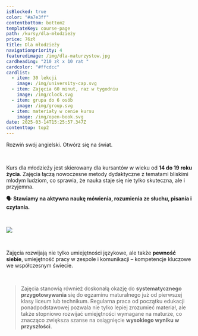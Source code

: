```yaml
---
isBlocked: true
color: "#a7e3ff"
contentbottom: bottom2
templateKey: course-page
path: /kursy/dla-młodzieży
price: 76zł
title: Dla młodzieży
navigationpriority: 4
featuredimage: /img/dla-maturzystow.jpg
cardheading: "210 zł x 10 rat "
cardcolor: "#ffcdcc"
cardlist:
  - item: 30 lekcji
    image: /img/university-cap.svg
  - item: Zajęcia 60 minut, raz w tygodniu
    image: /img/clock.svg
  - item: grupa do 6 osób
    image: /img/group.svg
  - item: materiały w cenie kursu
    image: /img/open-book.svg
date: 2025-03-14T15:25:57.347Z
contenttop: top2
---
```

Rozwiń swój angielski. Otwórz się na świat.

<br/>

Kurs dla młodzieży jest skierowany dla kursantów w wieku od **14 do 19 roku życia**. Zajęcia łączą nowoczesne metody dydaktyczne z tematami bliskimi młodym ludziom, co sprawia, że nauka staje się nie tylko skuteczna, ale i przyjemna.

🗣️ **Stawiamy na aktywna naukę mówienia, rozumienia ze słuchu, pisania i czytania.**

<br/>

![](/img/dla-maturzystow.jpg)

<br/>

Zajęcia rozwijają nie tylko umiejętności językowe, ale także **pewność siebie**, umiejętność pracy w zespole i komunikacji – kompetencje kluczowe we współczesnym świecie.

<br/>

> Zajęcia stanowią również doskonałą okazję do **systematycznego przygotowywania** się do egzaminu maturalnego już od pierwszej klasy liceum lub technikum. Regularna praca od początku edukacji ponadpodstawowej pozwala nie tylko lepiej zrozumieć materiał, ale także stopniowo rozwijać umiejętności wymagane na maturze, co znacząco zwiększa szanse na osiągnięcie **wysokiego wyniku w przyszłości**.